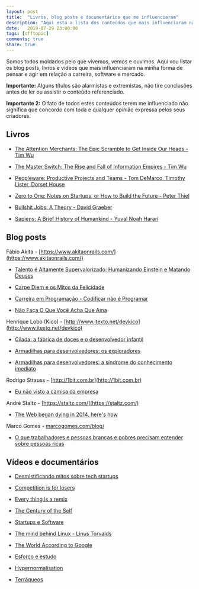 ```yaml
---
layout: post
title:  "Livros, blog posts e documentários que me influenciaram"
description: "Aqui está a lista dos conteúdos que mais influenciaram na minha forma de pensar e agir em relação a carreira, mercado e software."
date:   2019-07-29 23:00:00
tags: [offtopic]
comments: true
share: true
---
```


Somos todos moldados pelo que vivemos, vemos e ouvimos. Aqui vou listar os blog posts, livros e vídeos que mais influenciaram na minha forma de pensar e agir em relação a carreira, software e mercado.

**Importante:** Alguns títulos são alarmistas e extremistas, não tire conclusões antes de ler ou assistir o conteúdo referenciado.

**Importante 2:** O fato de todos estes conteúdos terem me influenciado não significa que concordo com toda e qualquer opinião expressa pelos seus criadores.

Livros
---

- [The Attention Merchants: The Epic Scramble to Get Inside Our Heads - Tim Wu](https://www.amazon.com.br/Attention-Merchants-Scramble-Inside-Heads/dp/0385352018)

- [The Master Switch: The Rise and Fall of Information Empires - Tim Wu](https://www.amazon.com.br/Master-Switch-Rise-Information-Empires/dp/0307390993)

- [Peopleware: Productive Projects and Teams -  Tom DeMarco, Timothy Lister, Dorset House](https://www.amazon.com.br/Peopleware-Productive-Projects-Tom-DeMarco/dp/0321934113)

-  [Zero to One: Notes on Startups, or How to Build the Future - Peter Thiel](https://www.amazon.com.br/Zero-One-Notes-Startups-Future/dp/0804139296)

- [Bullshit Jobs: A Theory -  David Graeber](https://www.amazon.com.br/Bullshit-Jobs-Theory-David-Graeber/dp/0241263883)

- [Sapiens: A Brief History of Humankind - Yuval Noah Harari](https://www.goodreads.com/book/show/23692271-sapiens)

Blog posts
---

Fábio Akita - [https://www.akitaonrails.com/](https://www.akitaonrails.com/)

- [Talento é Altamente Supervalorizado: Humanizando Einstein e Matando Deuses](http://www.akitaonrails.com/2017/06/08/off-topic-talento-e-altamente-supervalorizado-humanizando-einstein-e-matando-deuses)

- [Carpe Diem e os Mitos da Felicidade](http://www.akitaonrails.com/2017/02/14/off-topic-carpe-diem-e-os-mitos-da-felicidade)

- [Carreira em Programação - Codificar não é Programar](http://www.akitaonrails.com/2014/05/02/off-topic-carreira-em-programacao-codificar-nao-e-programar)

- [Não Faça O Que Você Acha Que Ama](http://www.akitaonrails.com/2014/09/13/off-topic-nao-faca-o-que-voce-acha-que-ama)

Henrique Lobo (Kico) - [http://www.itexto.net/devkico](http://www.itexto.net/devkico)

- [Cilada: a fábrica de doces e o desenvolvedor infantil](http://www.itexto.net/devkico/?p=1460)

- [Armadilhas para desenvolvedores: os exploradores](http://www.itexto.net/devkico/?p=983)

- [Armadilhas para desenvolvedores: a síndrome do conhecimento imediato](http://www.itexto.net/devkico/?p=970)

Rodrigo Strauss - [http://1bit.com.br](http://1bit.com.br)

- [Eu não visto a camisa da empresa](http://1bit.com.br/content.1bit/weblog/eu_nao_visto_camisa)

André Staltz - [https://staltz.com/](https://staltz.com/)

- [The Web began dying in 2014, here's how](https://staltz.com/the-web-began-dying-in-2014-heres-how.html)

Marco Gomes - [marcogomes.com/blog/](marcogomes.com/blog/)

- [O que trabalhadores e pessoas brancas e pobres precisam entender sobre pessoas ricas](marcogomes.com/blog/2018/o-que-trabalhadores-e-pessoas-brancas-pobres-precisam-entender-sobre-pessoas-brancas-ricas/)


Vídeos e documentários
---

- [Desmistificando mitos sobre tech startups](https://www.youtube.com/watch?v=tKfKUF0CHV0)

- [Competition is for losers](https://www.youtube.com/watch?v=3Fx5Q8xGU8k)

- [Every thing is a remix](https://www.youtube.com/watch?v=SAfCvMNgLjg&list=LL3kc9L0uVU7Ao-uJMooC_dA)

- [The Century of the Self](https://www.youtube.com/watch?v=eJ3RzGoQC4s&list=LL3kc9L0uVU7Ao-uJMooC_dA&index=46)

- [Startups e Software](https://www.youtube.com/watch?v=Oiu-EhaLA4s)

- [The mind behind Linux - Linus Torvalds](https://www.youtube.com/watch?v=o8NPllzkFhE&list=LL3kc9L0uVU7Ao-uJMooC_dA)

- [The World According to Google](https://www.youtube.com/watch?v=VEXN2JZ_aDc&list=LL3kc9L0uVU7Ao-uJMooC_dA)

- [Esforço e estudo](https://www.youtube.com/watch?v=Q-MO_i8KjAg)

- [Hypernormalisation](https://www.youtube.com/watch?v=-fny99f8am)

- [Terráqueos](https://www.youtube.com/watch?v=_GGBFv0zw18)

